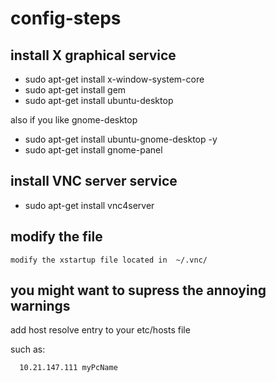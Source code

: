 # config-steps
## install X graphical service 
   - sudo apt-get install x-window-system-core
   - sudo apt-get install gem
   - sudo apt-get install ubuntu-desktop
   
  also if you like gnome-desktop
  
  - sudo apt-get install ubuntu-gnome-desktop -y
  - sudo apt-get install gnome-panel
   
## install VNC server service
   - sudo apt-get install vnc4server
   
## modify the file
    modify the xstartup file located in  ~/.vnc/
	
## you might want to supress the annoying warnings

   add  host resolve entry to your etc/hosts file
   
   such as:
   
      10.21.147.111 myPcName

